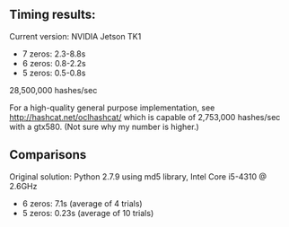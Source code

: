 ## Timing results:

Current version: NVIDIA Jetson TK1
  * 7 zeros: 2.3-8.8s
  * 6 zeros: 0.8-2.2s
  * 5 zeros: 0.5-0.8s
  
28,500,000 hashes/sec

For a high-quality general purpose implementation, see http://hashcat.net/oclhashcat/ which is capable of 2,753,000 hashes/sec with a gtx580.  (Not sure why my number is higher.)

## Comparisons

Original solution: Python 2.7.9 using md5 library, Intel Core i5-4310 @ 2.6GHz
  * 6 zeros: 7.1s (average of 4 trials)
  * 5 zeros: 0.23s (average of 10 trials)
  
